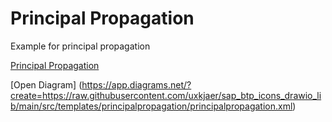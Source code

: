 
# Principal Propagation

Example for principal propagation

[Principal Propagation](./principalpropagation.png)

[Open Diagram] (https://app.diagrams.net/?create=https://raw.githubusercontent.com/uxkjaer/sap_btp_icons_drawio_lib/main/src/templates/principalpropagation/principalpropagation.xml)